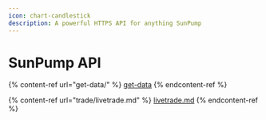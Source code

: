 ```yaml
---
icon: chart-candlestick
description: A powerful HTTPS API for anything SunPump
---
```


# SunPump API

{% content-ref url="get-data/" %}
[get-data](get-data/)
{% endcontent-ref %}

{% content-ref url="trade/livetrade.md" %}
[livetrade.md](trade/livetrade.md)
{% endcontent-ref %}

